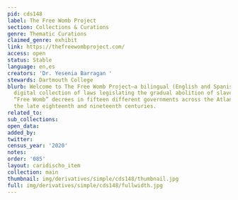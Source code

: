 ```yaml
---
pid: cds148
label: The Free Womb Project
section: Collections & Curations
genre: Thematic Curations
claimed_genre: exhibit
link: https://thefreewombproject.com/
access: open
status: Stable
language: en,es
creators: 'Dr. Yesenia Barragan '
stewards: Dartmouth College
blurb: Welcome to The Free Womb Project—a bilingual (English and Spanish-language),
  digital collection of laws legislating the gradual abolition of slavery through
  “Free Womb” decrees in fifteen different governments across the Atlantic World during
  the late eighteenth and nineteenth centuries.
related_to:
sub_collections:
open_data:
added_by:
twitter:
census_year: '2020'
notes:
order: '085'
layout: caridischo_item
collection: main
thumbnail: img/derivatives/simple/cds148/thumbnail.jpg
full: img/derivatives/simple/cds148/fullwidth.jpg
---
```

